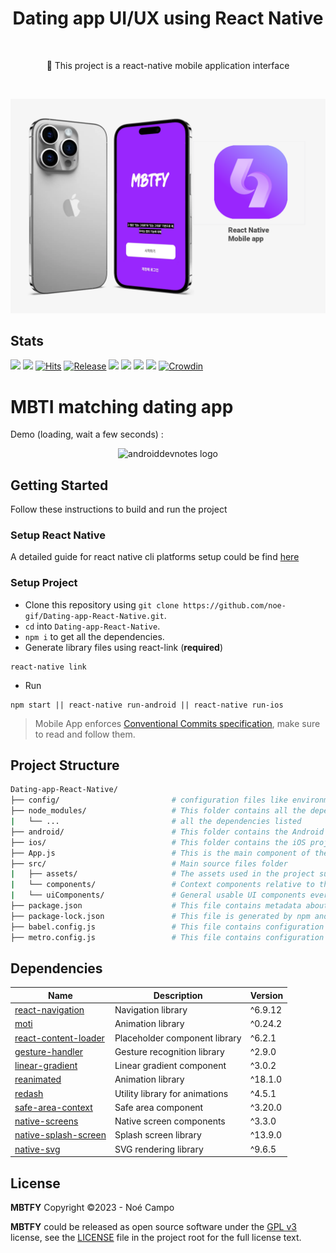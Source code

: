 <h1 align="center">Dating app UI/UX using React Native</h1></br>

<p align="center">
📱 This project is a react-native mobile application interface
</p>
<br>

<p align="center">
<img src="assets/Sans-titre.png" alt="banner"></img>
</p>


## Stats

![](https://img.shields.io/tokei/lines/noe-gif/Dating-app-React-Native?color=orange&label=Total%20Lines&logo=kotlin&logoColor=white)
[![](https://img.shields.io/github/downloads/noe-gif/Dating-app-React-Native/total?color=orange&label=Total%20Downloads%20(GitHub)&logo=github&logoColor=white)](https://tooomm.github.io/github-release-stats/?username=noe-gif&repository=Dating-app-React-Native)
[![Hits](https://hits.seeyoufarm.com/api/count/incr/badge.svg?url=https%3A%2F%2Fgithub.com%2Fnoe-gif%2FDating-app-React-Native&count_bg=%239A3DC8&title_bg=%23555555&icon=tencentweibo.svg&icon_color=%23E7E7E7&title=Total+Visits&edge_flat=false)](https://hits.seeyoufarm.com)
[![Release](https://img.shields.io/github/v/release/noe-gif/Dating-app-React-Native?color=52be80&label=Release)](https://github.com/noe-gif/Dating-app-React-Native/releases)
![](https://img.shields.io/github/languages/count/noe-gif/Dating-app-React-Native?color=white&label=Languages)
![](https://img.shields.io/github/license/noe-gif/Dating-app-React-Native?color=red&label=License)
![](https://img.shields.io/badge/Minimum%20SDK-23%20(Marshmallow)-839192?logo=android&logoColor=white)
![](https://img.shields.io/badge/Target%20SDK-33%20(Android%2013)-566573?logo=android&logoColor=white)
[![Crowdin](https://badges.crowdin.net/inure/localized.svg)](https://crowdin.com/project/inure)

# MBTI matching dating app

Demo (loading, wait a few seconds) :

<p align="center">
<img src="assets/lv_0_20230502125528.gif" alt="androiddevnotes logo"></img>
</p>

## Getting Started

Follow these instructions to build and run the project

### Setup React Native

A detailed guide for react native cli platforms setup could be find [here](https://reactnative.dev/docs/environment-setup)

### Setup Project

- Clone this repository using `git clone https://github.com/noe-gif/Dating-app-React-Native.git`.
- `cd` into `Dating-app-React-Native`.
- `npm i` to get all the dependencies.
- Generate library files using react-link (**required**) 
```
react-native link
```
- Run
```
npm start || react-native run-android || react-native run-ios
```
> Mobile App enforces [Conventional Commits specification](https://www.conventionalcommits.org/en/v1.0.0/), make sure to read and follow them.

## Project Structure

```bash
Dating-app-React-Native/
├── config/                         # configuration files like environment_config
├── node_modules/                   # This folder contains all the dependencies that the project requires, including React Native itself.
|   └── ...                         # all the dependencies listed
├── android/                        # This folder contains the Android project files, including Gradle build files, Java source code, and XML layout files.
├── ios/                            # This folder contains the iOS project files, including Xcode project files, Objective-C and Swift source code files.
├── App.js                          # This is the main component of the React Native app and is responsible for rendering the UI.
├── src/                            # Main source files folder
|   ├── assets/                     # The assets used in the project such as pngs / svgs..
|   └── components/                 # Context components relative to the app itself
|   └── uiComponents/               # General usable UI components everywhere through the app such as headers, drawers,..
├── package.json                    # This file contains metadata about the project, including the project name, version, and dependencies.
├── package-lock.json               # This file is generated by npm and ensures that the project's dependencies are installed in a consistent manner.
├── babel.config.js                 # This file contains configuration for the Babel transpiler
├── metro.config.js                 # This file contains configuration for the Metro bundler
```

## Dependencies

| Name                   | Description                                  | Version                    |
| ---------------------- | -------------------------------------------- | -------------------------- |
| [react-navigation]     | Navigation library                           | ^6.9.12                    |
| [moti]                 | Animation library                            | ^0.24.2                    |
| [react-content-loader] | Placeholder component library                | ^6.2.1                     |
| [gesture-handler]      | Gesture recognition library                  | ^2.9.0                     |
| [linear-gradient]      | Linear gradient component                    | ^3.0.2                     |
| [reanimated]           | Animation library                            | ^18.1.0                    |
| [redash]               | Utility library for animations               | ^4.5.1                     |
| [safe-area-context]    | Safe area component                          | ^3.20.0                    |
| [native-screens]       | Native screen components                     | ^3.3.0                     |
| [native-splash-screen] | Splash screen library                        | ^13.9.0                    |
| [native-svg]           | SVG rendering library                        | ^9.6.5                     |

## License

**MBTFY** Copyright ©2023 - Noé Campo

**MBTFY** could be released as open source software under
the [GPL v3](https://opensource.org/licenses/gpl-3.0.html)
license, see the [LICENSE](./LICENSE) file in the project root for the full license text.

[react-navigation]: https://reactnavigation.org/docs/getting-started/
[moti]: https://moti.fyi/
[react-content-loader]: https://www.npmjs.com/package/react-content-loader
[gesture-handler]: https://www.npmjs.com/package/react-native-gesture-handler
[linear-gradient]: https://github.com/react-native-linear-gradient/react-native-linear-gradient
[reanimated]: https://docs.swmansion.com/react-native-reanimated/
[redash]: https://www.npmjs.com/package/redash
[safe-area-context]: https://www.npmjs.com/package/react-native-safe-area-context
[native-screens]: https://www.npmjs.com/package/react-native-screens
[native-splash-screen]: https://www.npmjs.com/package/react-native-splash-screen
[native-svg]: https://www.npmjs.com/package/react-native-svg


[tutorial]: assets/lv_0_20230502125528.gif
[banner]: assets/Sans-titre.png
